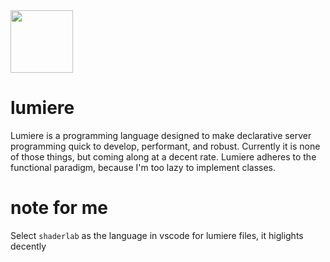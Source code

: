<img src="https://static.thenounproject.com/png/634962-200.png" height="100"/>

# lumiere
Lumiere is a programming language designed to make declarative server programming quick to develop, performant, and robust.
Currently it is none of those things, but coming along at a decent rate. Lumiere adheres to the functional paradigm, because I'm too lazy to implement classes.

# note for me
Select `shaderlab` as the language in vscode for lumiere files, it higlights decently